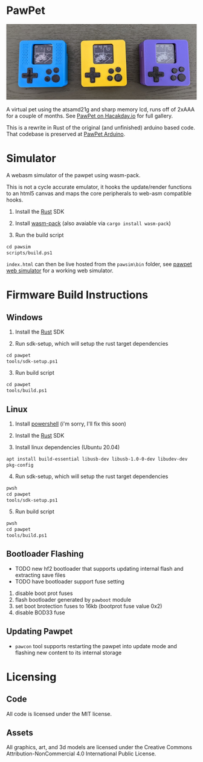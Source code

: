 # PawPet

![PawPet](pawpets.png)

A virtual pet using the atsamd21g and sharp memory lcd, runs off of 2xAAA for a couple of months. 
See [PawPet on Hacakday.io](https://hackaday.io/project/183032-paw-pet) for full gallery.

This is a rewrite in Rust of the original (and unfinished) arduino based code. That codebase is preserved at [PawPet Arduino](https://github.com/NanoCodeBug/pawpet-arduino).

# Simulator
A webasm simulator of the pawpet using wasm-pack.

This is not a cycle accurate emulator, it hooks the update/render functions to an html5 canvas and maps the core peripherals to web-asm compatible hooks.

1. Install the [Rust](https://www.rust-lang.org/tools/install) SDK

2. Install [wasm-pack](https://rustwasm.github.io/wasm-pack/) (also avaiable via `cargo install wasm-pack`)

3. Run the build script
```
cd pawsim
scripts/build.ps1
```

`index.html` can then be live hosted from the `pawsim\bin` folder, see [pawpet web simulator](https://www.nanocodebug.com/pawpet/index.html) for a working web simulator. 

# Firmware Build Instructions

## Windows
1. Install the [Rust](https://www.rust-lang.org/tools/install) SDK

2. Run sdk-setup, which will setup the rust target dependencies
```
cd pawpet
tools/sdk-setup.ps1
```

3. Run build script
```
cd pawpet
tools/build.ps1
```

## Linux
1. Install [powershell](https://learn.microsoft.com/en-us/powershell/scripting/install/installing-powershell-on-linux?view=powershell-7.3) (i'm sorry, I'll fix this soon)

2. Install the [Rust](https://www.rust-lang.org/tools/install) SDK
3. Install linux dependencies (Ubuntu 20.04) 
```
apt install build-essential libusb-dev libusb-1.0-0-dev libudev-dev pkg-config 
```
4. Run sdk-setup, which will setup the rust target dependencies
```
pwsh
cd pawpet
tools/sdk-setup.ps1
```

5. Run build script
```
pwsh
cd pawpet
tools/build.ps1
```

## Bootloader Flashing
- TODO new hf2 bootloader that supports updating internal flash and extracting save files
- TODO have bootloader support fuse setting

1. disable boot prot fuses
2. flash bootloader generated by `pawboot` module
3. set boot brotection fuses to 16kb (bootprot fuse value 0x2)
4. disable BOD33 fuse 

## Updating Pawpet
- `pawcon` tool supports restarting the pawpet into update mode and flashing new content to its internal storage

# Licensing 

## Code
All code is licensed under the MIT license.

## Assets
All graphics, art, and 3d models are licensed under the Creative Commons Attribution-NonCommercial 4.0 International Public License.
